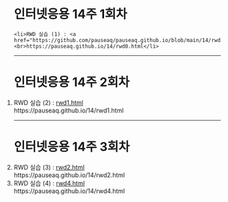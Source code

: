 <ol>
<h1>인터넷응용 14주 1회차</h1>

	<li>RWD 실습 (1) : <a href="https://github.com/pauseaq/pauseaq.github.io/blob/main/14/rwd0.html">rwd0.html</a><br>https://pauseaq.github.io/14/rwd0.html</li>

<hr>

<h1>인터넷응용 14주 2회차</h1>
	<li>RWD 실습 (2) : <a href="https://github.com/pauseaq/pauseaq.github.io/blob/main/14/rwd1.html">rwd1.html</a><br>https://pauseaq.github.io/14/rwd1.html</li>

<hr>

<h1>인터넷응용 14주 3회차</h1>
	<li>RWD 실습 (3) : <a href="https://github.com/pauseaq/pauseaq.github.io/blob/main/14/rwd2.html">rwd2.html</a><br>https://pauseaq.github.io/14/rwd2.html</li>
	<li>RWD 실습 (4) : <a href="https://github.com/pauseaq/pauseaq.github.io/blob/main/14/rwd4.html">rwd4.html</a><br>https://pauseaq.github.io/14/rwd4.html</li>

</ol>
